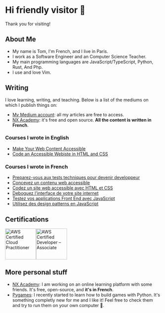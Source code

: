 # Hi friendly visitor 👋

Thank you for visiting!

## About Me

- My name is Tom, I'm French, and I live in Paris.
- I work as a Software Engineer and an Computer Science Teacher.
- My main programming languages are JavaScript/TypeScript, Python, Rust, And Php.
- I use and love Vim.


## Writing

I love learning, writing, and teaching. Below is a list of the mediums on which I publish things on:

- [My Medium account](https://tdimnet.medium.com): all my articles are free to access.
- [NX Academy](https://nx.academy): it's free and open source. **All the content is written in French**.

### Courses I wrote in English

- [Make Your Web Content Accessible](https://openclassrooms.com/en/courses/6663451-make-your-web-content-accessible)
- [Code an Accessible Webiste in HTML and CSS](https://openclassrooms.com/en/courses/6663461-code-an-accessible-website-in-html-css)


### Courses I wrote in French

- [Preparez-vous aux tests techniques pour devenir developpeur](https://openclassrooms.com/fr/courses/6045521-preparez-vous-aux-tests-techniques-pour-devenir-developpeur)
- [Concevez un contenu web accessible](https://openclassrooms.com/fr/courses/6691346-concevez-un-contenu-web-accessible)
- [Codez un site web accessible avec HTML et CSS](https://openclassrooms.com/fr/courses/6691451-codez-un-site-web-accessible-avec-html-css)
- [Deboguez l'interface de votre site internet](https://openclassrooms.com/fr/courses/7159296-deboguez-l-interface-de-votre-site-internet)
- [Testez vos applications Front End avec JavaScript](https://openclassrooms.com/fr/courses/7159306-testez-vos-applications-front-end-avec-javascript)
- [Utilisez des design patterns en JavaScript](https://openclassrooms.com/fr/courses/7133336-utilisez-des-design-patterns-en-javascript)


## Certifications

<a href="https://www.credly.com/badges/5bd94ffc-6759-46f1-ade1-18a7e166101c/linked_in_profile"><img src="https://images.credly.com/size/680x680/images/00634f82-b07f-4bbd-a6bb-53de397fc3a6/image.png" alt="AWS Certified Cloud Practitioner" width="100"/></a><a href="https://www.credly.com/badges/f367977e-ec0a-402c-91d8-4fb38956f32a"><img src="https://images.credly.com/size/680x680/images/b9feab85-1a43-4f6c-99a5-631b88d5461b/image.png" alt="AWS Certified Developer – Associate" width="100"/></a>


## More personal stuff
- [NX Academy](https://github.com/nx-academy): I am working on an online learning platform with some friends. It's free, open-source, and **it's in French**.
- [Pygames](https://github.com/tdimnet/pygames): I recently started to learn how to build games with Python. It's something completly new for me and I like it! Feel free to check them and try to run them on your own computer 🙂.
